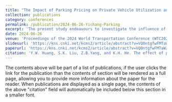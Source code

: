 ```yaml
---
title: "The Impact of Parking Pricing on Private Vehicle Utilization and Public Transport Shift:A Case Study of Yichang"
collection: publications
category: conferences
permalink: /publication/2024-06-26-Yichang-Parking
excerpt: 'The present study endeavours to investigate the influence of parking pricing on private vehicle utilization and the corresponding shift towards public transport adoption.'
date: 2024-06-26
venue: 'Proceedings of the 2024 World Transportation Conference (WTC2024) (Transportation Planning and Air Transportation)'
slidesurl: 'https://kns.cnki.net/kcms2/article/abstract?v=VQ0ntgfwFMTaWZKP2j21_clicbVfbFlVkvMEF4NhGEXPNgltHeTmzJVH6yj0UXxvpEpA5z05Zc0PR47lCb8AqBV_98M9obiApCVNIP3j6MTaQkdNWNLufEzFLS01cXfckblLhKgNPVs5xO-PXPbQYe1nCzAh0JZNPFldKGZgwhpB_ognCsxXMJw3hWQZqEFyOG_UPxfwX276uRYOcZjERw==&uniplatform=NZKPT&language=CHS'
paperurl: 'https://kns.cnki.net/kcms2/article/abstract?v=VQ0ntgfwFMTaWZKP2j21_clicbVfbFlVkvMEF4NhGEXPNgltHeTmzJVH6yj0UXxvpEpA5z05Zc0PR47lCb8AqBV_98M9obiApCVNIP3j6MTaQkdNWNLufEzFLS01cXfckblLhKgNPVs5xO-PXPbQYe1nCzAh0JZNPFldKGZgwhpB_ognCsxXMJw3hWQZqEFyOG_UPxfwX276uRYOcZjERw==&uniplatform=NZKPT&language=CHS'
citation: 'Y.W. Huang, S.K. Liu, Z.B.Yang, and K.H. He. The effect of parking fee to public transport uptake. 2024 World Transportation Congress (WTC 2024) Paper Collection, 2024, pp.237-244.'
---
```


The contents above will be part of a list of publications, if the user clicks the link for the publication than the contents of section will be rendered as a full page, allowing you to provide more information about the paper for the reader. When publications are displayed as a single page, the contents of the above "citation" field will automatically be included below this section in a smaller font.
